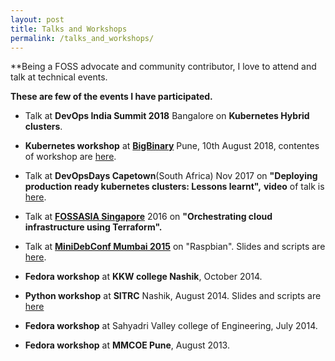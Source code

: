 ```yaml
---
layout: post
title: Talks and Workshops
permalink: /talks_and_workshops/
---
```


**Being a FOSS advocate and community contributor,
I love to attend and talk at technical events.

**These are few of the events I have participated.**


* Talk at **DevOps India Summit 2018** Bangalore on **Kubernetes Hybrid clusters**.

* **Kubernetes workshop** at **[BigBinary](https://bigbinary.com)** Pune, 10th August 2018, contentes of workshop are [here](http://github.com/bigbinary/kubernetes-workshop).

* Talk at **DevOpsDays Capetown**(South Africa) Nov 2017 on **"Deploying production ready kubernetes clusters: Lessons learnt",**
**video** of talk is [here](https://www.youtube.com/watch?v=xlYvWwdjXNE).

* Talk at **[FOSSASIA Singapore](https://2016.fossasia.org/#speakers)** 2016 on **"Orchestrating cloud infrastructure using Terraform".**

* Talk at **[MiniDebConf Mumbai 2015](http://in2015.mini.debconf.org/)** on "Raspbian".
Slides and scripts are [here](https://github.com/RahulMahale/Talks-and-workshops/tree/master/DebConf).

* **Fedora workshop** at **KKW college Nashik**, October 2014.

* **Python workshop** at **SITRC** Nashik, August 2014.
Slides and scripts are [here](https://github.com/RahulMahale/Talks-and-workshops/tree/master/SITRC)

* **Fedora workshop** at Sahyadri Valley college of Engineering, July 2014.

* **Fedora workshop** at **MMCOE Pune**, August 2013.

